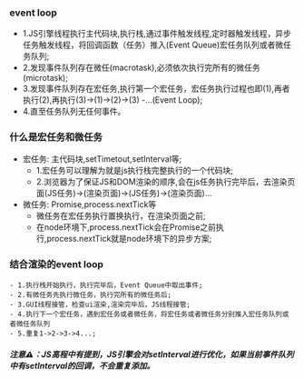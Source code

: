 ### event loop
  - 1.JS引擎线程执行主代码块,执行栈,通过事件触发线程,定时器触发线程，异步任务触发线程，将回调函数（任务）推入(Event Queue)宏任务队列或者微任务队列;
  - 2.发现事件队列存在微任(macrotask),必须依次执行完所有的微任务(microtask);
  - 3.发现事件队列存在宏任务,执行第一个宏任务，宏任务执行过程也即(1),再者执行(2),再执行(3)->(1)->(2)->(3) -...(Event Loop);
  - 4.直至任务队列无任何事件。


### 什么是宏任务和微任务
  - 宏任务: 主代码块,setTimetout,setInterval等;
    - 1.宏任务可以理解为就是js执行栈完整执行的一个代码块;
    - 2.浏览器为了保证JS和DOM渲染的顺序,会在js任务执行完毕后，去渲染页面(JS任务)->(渲染页面)->(JS任务)->(渲染页面)...
  - 微任务: Promise,process.nextTick等
    - 微任务在宏任务执行置换执行，在渲染页面之前;
    - 在node环境下,process.nextTick会在Promise之前执行,process.nextTick就是node环境下的异步方案;

### 结合渲染的event loop

    - 1.执行栈开始执行，执行完毕后，Event Queue中取出事件;
    - 2.有微任务先执行微任务，执行完所有的微任务后;
    - 3.GUI线程接管，检查ui渲染,渲染完毕后，JS线程接管;
    - 4.执行下一个宏任务，遇到宏任务或者微任务，将宏任务或者微任务分别推入宏任务队列或者微任务队列
    - 5.重复1->2->3->4...;


#####  注意⚠️：JS高程中有提到，JS引擎会对setInterval进行优化，如果当前事件队列中有setInterval的回调，不会重复添加。
